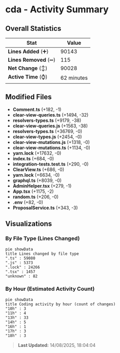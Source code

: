 # cda - Activity Summary 

## Overall Statistics

| Stat                   | Value                                                             |
| ---------------------- | ----------------------------------------------------------------- |
| **Lines Added** (➕)   | 90143                                          |
| **Lines Removed** (➖) | 115                                        |
| **Net Change** (↕)    | 90028                |
| **Active Time** (⌚)   | 62 minutes |


## Modified Files
- **Comment.ts** (+182, -1)
- **clear-view-queries.ts** (+1494, -32)
- **resolvers-types.ts** (+9179, -38)
- **clear-view-queries.js** (+1563, -38)
- **resolvers-types.ts** (+36769, -0)
- **clear-view-types.js** (+2454, -0)
- **clear-view-mutations.js** (+1318, -0)
- **clear-view-mutations.ts** (+1134, -0)
- **yarn.lock** (+17632, -0)
- **index.ts** (+684, -0)
- **integration-tests.test.ts** (+290, -0)
- **ClearView.ts** (+686, -0)
- **yarn.lock** (+6634, -0)
- **graphql.ts** (+8039, -0)
- **AdminHelper.tsx** (+279, -1)
- **App.tsx** (+1175, -2)
- **random.ts** (+206, -0)
- **.env** (+82, -0)
- **ProposalService.ts** (+343, -3)

## Visualizations

### By File Type (Lines Changed)

```mermaid
pie showData
title Lines changed by file type
".ts" : 59080
".js" : 5373
".lock" : 24266
".tsx" : 1457
"unknown" : 82
```

### By Hour (Estimated Activity Count)

```mermaid
pie showData
title Coding activity by hour (count of changes)
"10h" : 3
"11h" : 4
"13h" : 33
"14h" : 5
"16h" : 1
"17h" : 3
"18h" : 3
```


> **Last Updated:** 14/08/2025, 18:04:04